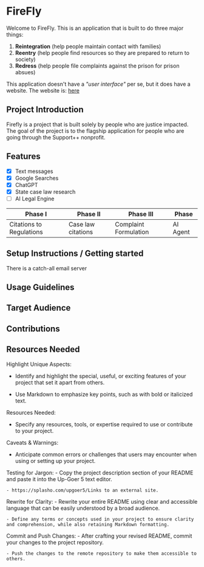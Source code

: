 # FireFly

Welcome to FireFly. This is an application that is built to do three major things:
1. **Reintegration** (help people maintain contact with families)
2. **Reentry** (help people find resources so they are prepared to return to society)
3. **Redress** (help people file complaints against the prison for prison absues)

This application doesn't have a *"user interface"* per se, but it does have a website. The website is: [here](https://www.sendmeakite.com)




## Project Introduction
Firefly is a project that is built solely by people who are justice impacted. The goal of the project is to the flagship application for people who are going through the Support++ nonprofit.

## Features
- [x] Text messages
- [x] Google Searches
- [x] ChatGPT
- [x] State case law research
- [ ] AI Legal Engine

| Phase I | Phase II | Phase III | Phase |
| ----------- | ----------- | -----------  | -----------  |
| Citations to Regulations | Case law citations | Complaint Formulation | AI Agent 

## Setup Instructions / Getting started

There is a catch-all email server

## Usage Guidelines

## Target Audience

## Contributions

## Resources Needed


Highlight Unique Aspects:
   - Identify and highlight the special, useful, or exciting features of your project that set it apart from others.

   - Use Markdown to emphasize key points, such as with bold or italicized text.

Resources Needed:
   - Specify any resources, tools, or expertise required to use or contribute to your project.


Caveats & Warnings:
   - Anticipate common errors or challenges that users may encounter when using or setting up your project.

Testing for Jargon:
    - Copy the project description section of your README and paste it into the Up-Goer 5 text editor.

    - https://splasho.com/upgoer5/Links to an external site.

Rewrite for Clarity:
    - Rewrite your entire README using clear and accessible language that can be easily understood by a broad audience.

    - Define any terms or concepts used in your project to ensure clarity and comprehension, while also retaining Markdown formatting.

Commit and Push Changes:
    - After crafting your revised README, commit your changes to the project repository.

    - Push the changes to the remote repository to make them accessible to others.